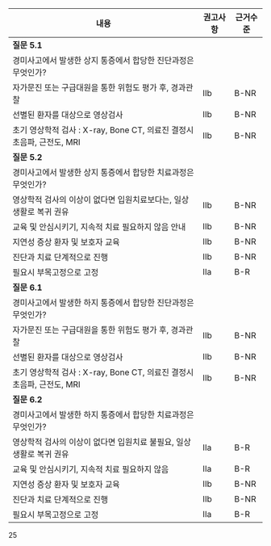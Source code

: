 | 내용 | 권고사항 | 근거수준 |
|---|---|---|
| **질문 5.1** | | |
| 경미사고에서 발생한 상지 통증에서 합당한 진단과정은 무엇인가? | | |
| 자가문진 또는 구급대원을 통한 위험도 평가 후, 경과관찰 | IIb | B-NR |
| 선별된 환자를 대상으로 영상검사 | IIb | B-NR |
| 초기 영상학적 검사 : X-ray, Bone CT, 의료진 결정시 초음파, 근전도, MRI | IIb | B-NR |
| **질문 5.2** | | |
| 경미사고에서 발생한 상지 통증에서 합당한 치료과정은 무엇인가? | | |
| 영상학적 검사의 이상이 없다면 입원치료보다는, 일상생활로 복귀 권유 | IIb | B-NR |
| 교육 및 안심시키기, 지속적 치료 필요하지 않음 안내 | IIb | B-NR |
| 지연성 증상 환자 및 보호자 교육 | IIb | B-NR |
| 진단과 치료 단계적으로 진행 | IIb | B-NR |
| 필요시 부목고정으로 고정 | IIa | B-R |
| **질문 6.1** | | |
| 경미사고에서 발생한 하지 통증에서 합당한 진단과정은 무엇인가? | | |
| 자가문진 또는 구급대원을 통한 위험도 평가 후, 경과관찰 | IIb | B-NR |
| 선별된 환자를 대상으로 영상검사 | IIb | B-NR |
| 초기 영상학적 검사 : X-ray, Bone CT, 의료진 결정시 초음파, 근전도, MRI | IIb | B-NR |
| **질문 6.2** | | |
| 경미사고에서 발생한 하지 통증에서 합당한 치료과정은 무엇인가? | | |
| 영상학적 검사의 이상이 없다면 입원치료 불필요, 일상생활로 복귀 권유 | IIa | B-R |
| 교육 및 안심시키기, 지속적 치료 필요하지 않음 | IIa | B-R |
| 지연성 증상 환자 및 보호자 교육 | IIb | B-NR |
| 진단과 치료 단계적으로 진행 | IIb | B-NR |
| 필요시 부목고정으로 고정 | IIa | B-R |
<PAGE>25